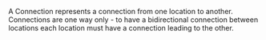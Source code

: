 A Connection represents a connection from one location to another.  Connections are one way only - to have a bidirectional connection between locations each location must have a connection leading to the other.
